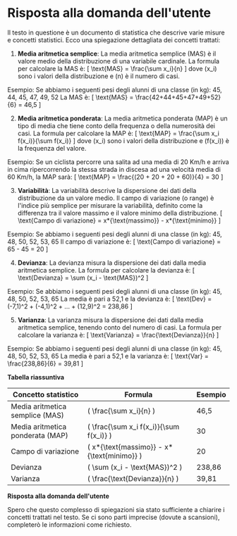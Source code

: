 # Risposta alla domanda dell'utente

Il testo in questione è un documento di statistica che descrive varie misure e concetti statistici. Ecco una spiegazione dettagliata dei concetti trattati:

1. **Media aritmetica semplice**:
   La media aritmetica semplice (MAS) è il valore medio della distribuzione di una variabile cardinale. La formula per calcolare la MAS è:
   \[ \text{MAS} = \frac{\sum x_i}{n} \]
   dove \(x_i\) sono i valori della distribuzione e \(n\) è il numero di casi.

Esempio: Se abbiamo i seguenti pesi degli alunni di una classe (in kg):
45, 44, 45, 47, 49, 52
La MAS è:
\[ \text{MAS} = \frac{42+44+45+47+49+52}{6} = 46,5 \]

2. **Media aritmetica ponderata**:
   La media aritmetica ponderata (MAP) è un tipo di media che tiene conto della frequenza o della numerosità dei casi. La formula per calcolare la MAP è:
   \[ \text{MAP} = \frac{\sum x_i f(x_i)}{\sum f(x_i)} \]
   dove \(x_i\) sono i valori della distribuzione e \(f(x_i)\) è la frequenza del valore.

Esempio: Se un ciclista percorre una salita ad una media di 20 Km/h e arriva in cima ripercorrendo la stessa strada in discesa ad una velocità media di 60 Km/h, la MAP sarà:
\[ \text{MAP} = \frac{(20 + 20 + 20 + 60)}{4} = 30 \]

3. **Variabilità**:
   La variabilità descrive la dispersione dei dati della distribuzione da un valore medio. Il campo di variazione (o range) è l'indice più semplice per misurare la variabilità, definito come la differenza tra il valore massimo e il valore minimo della distribuzione.
   \[ \text{Campo di variazione} = x*{\text{massimo}} - x*{\text{minimo}} \]

Esempio: Se abbiamo i seguenti pesi degli alunni di una classe (in kg):
45, 48, 50, 52, 53, 65
Il campo di variazione è:
\[ \text{Campo di variazione} = 65 - 45 = 20 \]

4. **Devianza**:
   La devianza misura la dispersione dei dati dalla media aritmetica semplice. La formula per calcolare la devianza è:
   \[ \text{Devianza} = \sum (x_i - \text{MAS})^2 \]

Esempio: Se abbiamo i seguenti pesi degli alunni di una classe (in kg):
45, 48, 50, 52, 53, 65
La media è pari a 52,1 e la devianza è:
\[ \text{Dev} = (-7,1)^2 + (-4,1)^2 + ... + (12,9)^2 = 238,86 \]

5. **Varianza**:
   La varianza misura la dispersione dei dati dalla media aritmetica semplice, tenendo conto del numero di casi. La formula per calcolare la varianza è:
   \[ \text{Varianza} = \frac{\text{Devianza}}{n} \]

Esempio: Se abbiamo i seguenti pesi degli alunni di una classe (in kg):
45, 48, 50, 52, 53, 65
La media è pari a 52,1 e la varianza è:
\[ \text{Var} = \frac{238,86}{6} = 39,81 \]

**Tabella riassuntiva**

| **Concetto statistico**          | **Formula**                                  | **Esempio** |
| -------------------------------- | -------------------------------------------- | ----------- |
| Media aritmetica semplice (MAS)  | \( \frac{\sum x_i}{n} \)                     | 46,5        |
| Media aritmetica ponderata (MAP) | \( \frac{\sum x_i f(x_i)}{\sum f(x_i)} \)    | 30          |
| Campo di variazione              | \( x*{\text{massimo}} - x*{\text{minimo}} \) | 20          |
| Devianza                         | \( \sum (x_i - \text{MAS})^2 \)              | 238,86      |
| Varianza                         | \( \frac{\text{Devianza}}{n} \)              | 39,81       |

**Risposta alla domanda dell'utente**

Spero che questo complesso di spiegazioni sia stato sufficiente a chiarire i concetti trattati nel testo. Se ci sono parti imprecise (dovute a scansioni), completerò le informazioni come richiesto.
